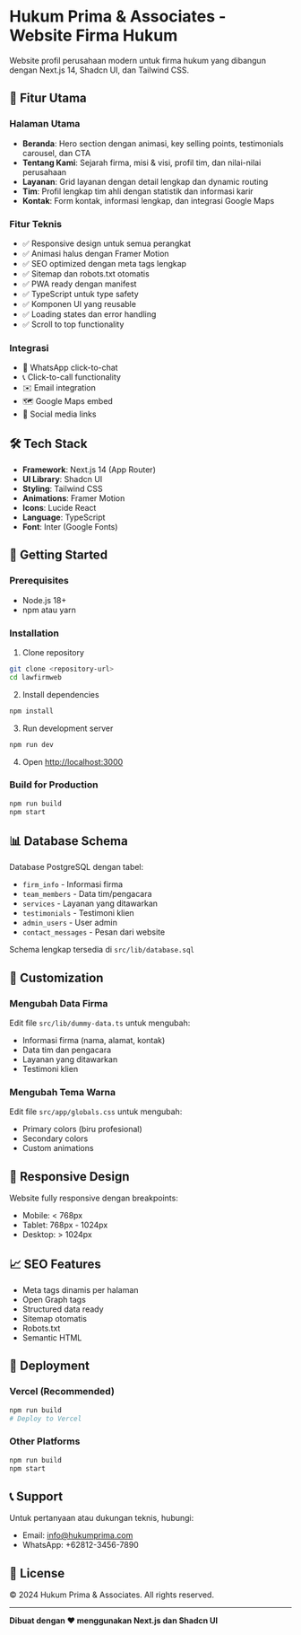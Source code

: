 # Hukum Prima & Associates - Website Firma Hukum

Website profil perusahaan modern untuk firma hukum yang dibangun dengan Next.js 14, Shadcn UI, dan Tailwind CSS.

## 🚀 Fitur Utama

### Halaman Utama
- **Beranda**: Hero section dengan animasi, key selling points, testimonials carousel, dan CTA
- **Tentang Kami**: Sejarah firma, misi & visi, profil tim, dan nilai-nilai perusahaan
- **Layanan**: Grid layanan dengan detail lengkap dan dynamic routing
- **Tim**: Profil lengkap tim ahli dengan statistik dan informasi karir
- **Kontak**: Form kontak, informasi lengkap, dan integrasi Google Maps

### Fitur Teknis
- ✅ Responsive design untuk semua perangkat
- ✅ Animasi halus dengan Framer Motion
- ✅ SEO optimized dengan meta tags lengkap
- ✅ Sitemap dan robots.txt otomatis
- ✅ PWA ready dengan manifest
- ✅ TypeScript untuk type safety
- ✅ Komponen UI yang reusable
- ✅ Loading states dan error handling
- ✅ Scroll to top functionality

### Integrasi
- 📱 WhatsApp click-to-chat
- 📞 Click-to-call functionality
- ✉️ Email integration
- 🗺️ Google Maps embed
- 🔗 Social media links

## 🛠️ Tech Stack

- **Framework**: Next.js 14 (App Router)
- **UI Library**: Shadcn UI
- **Styling**: Tailwind CSS
- **Animations**: Framer Motion
- **Icons**: Lucide React
- **Language**: TypeScript
- **Font**: Inter (Google Fonts)

## 🚀 Getting Started

### Prerequisites
- Node.js 18+
- npm atau yarn

### Installation

1. Clone repository
```bash
git clone <repository-url>
cd lawfirmweb
```

2. Install dependencies
```bash
npm install
```

3. Run development server
```bash
npm run dev
```

4. Open [http://localhost:3000](http://localhost:3000)

### Build for Production

```bash
npm run build
npm start
```

## 📊 Database Schema

Database PostgreSQL dengan tabel:
- `firm_info` - Informasi firma
- `team_members` - Data tim/pengacara
- `services` - Layanan yang ditawarkan
- `testimonials` - Testimoni klien
- `admin_users` - User admin
- `contact_messages` - Pesan dari website

Schema lengkap tersedia di `src/lib/database.sql`

## 🎨 Customization

### Mengubah Data Firma
Edit file `src/lib/dummy-data.ts` untuk mengubah:
- Informasi firma (nama, alamat, kontak)
- Data tim dan pengacara
- Layanan yang ditawarkan
- Testimoni klien

### Mengubah Tema Warna
Edit file `src/app/globals.css` untuk mengubah:
- Primary colors (biru profesional)
- Secondary colors
- Custom animations

## 📱 Responsive Design

Website fully responsive dengan breakpoints:
- Mobile: < 768px
- Tablet: 768px - 1024px
- Desktop: > 1024px

## 📈 SEO Features

- Meta tags dinamis per halaman
- Open Graph tags
- Structured data ready
- Sitemap otomatis
- Robots.txt
- Semantic HTML

## 🚀 Deployment

### Vercel (Recommended)
```bash
npm run build
# Deploy to Vercel
```

### Other Platforms
```bash
npm run build
npm start
```

## 📞 Support

Untuk pertanyaan atau dukungan teknis, hubungi:
- Email: info@hukumprima.com
- WhatsApp: +62812-3456-7890

## 📄 License

© 2024 Hukum Prima & Associates. All rights reserved.

---

**Dibuat dengan ❤️ menggunakan Next.js dan Shadcn UI**
